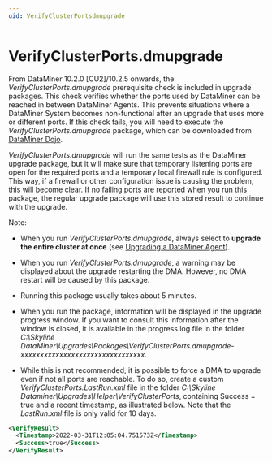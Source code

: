 ```yaml
---
uid: VerifyClusterPortsdmupgrade
---
```


# VerifyClusterPorts.dmupgrade

From DataMiner 10.2.0 [CU2]/10.2.5 onwards, the *VerifyClusterPorts.dmupgrade* prerequisite check is included in upgrade packages. This check verifies whether the ports used by DataMiner can be reached in between DataMiner Agents. This prevents situations where a DataMiner System becomes non-functional after an upgrade that uses more or different ports. If this check fails, you will need to execute the *VerifyClusterPorts.dmupgrade* package, which can be downloaded from [DataMiner Dojo](https://community.dataminer.services/download/verifyclusterports-dmupgrade/).

*VerifyClusterPorts.dmupgrade* will run the same tests as the DataMiner upgrade package, but it will make sure that temporary listening ports are open for the required ports and a temporary local firewall rule is configured. This way, if a firewall or other configuration issue is causing the problem, this will become clear. If no failing ports are reported when you run this package, the regular upgrade package will use this stored result to continue with the upgrade.

Note:

- When you run *VerifyClusterPorts.dmupgrade*, always select to **upgrade the entire cluster at once** (see [Upgrading a DataMiner Agent](xref:Upgrading_a_DataMiner_Agent)).

- When you run *VerifyClusterPorts.dmupgrade*, a warning may be displayed about the upgrade restarting the DMA. However, no DMA restart will be caused by this package.

- Running this package usually takes about 5 minutes.

- When you run the package, information will be displayed in the upgrade progress window. If you want to consult this information after the window is closed, it is available in the progress.log file in the folder *C:\Skyline DataMiner\Upgrades\Packages\VerifyClusterPorts.dmupgrade-xxxxxxxxxxxxxxxxxxxxxxxxxxxxxxxx*.

- While this is not recommended, it is possible to force a DMA to upgrade even if not all ports are reachable. To do so, create a custom *VerifyClusterPorts.LastRun.xml* file in the folder *C:\Skyline Dataminer\Upgrades\Helper\VerifyClusterPorts*, containing Success = true and a recent timestamp, as illustrated below. Note that the *LastRun.xml* file is only valid for 10 days.

```xml
<VerifyResult>
  <Timestamp>2022-03-31T12:05:04.751573Z</Timestamp>
  <Success>true</Success>
</VerifyResult>
```
